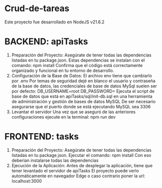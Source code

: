 # Crud-de-tareas
Este proyecto fue desarrollado en NodeJS v21.6.2

# BACKEND: apiTasks
1. Preparación del Proyecto:
Asegúrate de tener todas las dependencias listadas en tu package.json.
Estas dependencias se instalan con el comando: npm install
Confirma que el código está correctamente organizado y funcional en tu entorno de desarrollo.
2. Configuración de la Base de Datos:
El archivo env tiene que cambiarlo por .env
Por temas de seguridad dejé en blanco el usuario y contraseña de la base de datos, las credenciales de base de datos MySql suelen ser por defecto:
DB_USERNAME=root
DB_PASSWORD=
Ejecuta el script de base de datos que está en apiTasks/sql/init-db.sql en una herramienta de administración y gestión de bases de datos MySQL
De ser necesario asegurarse que el puerto donde se está ejecutando MySQL sea 3306
3. Levantar el servidor
Una vez que se aseguró de las anteriores configuraciones ejecute en la terminal: npm run dev

# FRONTEND: tasks
1. Preparación del Proyecto:
Asegúrate de tener todas las dependencias listadas en tu package.json.
Ejecutar el comando: npm install
Con eso deberian instalarse todas las dependencias
2. Ejecución de la Aplicación:
Antes de desplegar la aplicación, tiene que tener levantado el servidor de apiTasks
El proyecto puede verlo automáticamente en navegador Edge o caso contrario poner la url: localhost:3000
